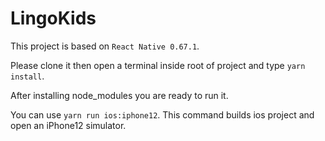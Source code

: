# LingoKids
This project is based on `React Native 0.67.1`.


Please clone it then open a terminal inside root of project and type `yarn install`.


After installing node_modules you are ready to run it.


You can use `yarn run ios:iphone12`. This command builds ios project and open an iPhone12 simulator.
